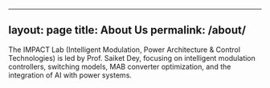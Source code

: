 
---
layout: page
title: About Us
permalink: /about/
---

The IMPACT Lab (Intelligent Modulation, Power Architecture & Control Technologies) is led by Prof. Saiket Dey, focusing on intelligent modulation controllers, switching models, MAB converter optimization, and the integration of AI with power systems.
